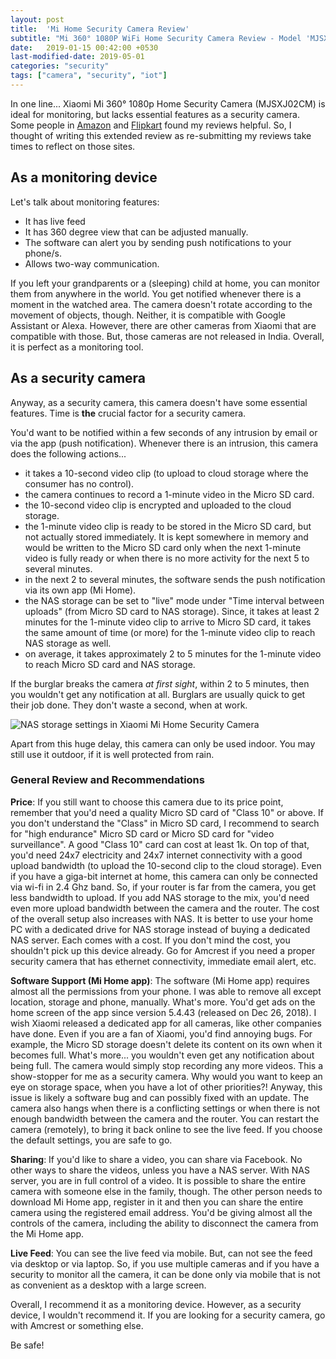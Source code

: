 ```yaml
---
layout: post
title:  'Mi Home Security Camera Review'
subtitle: "Mi 360° 1080P WiFi Home Security Camera Review - Model 'MJSXJ02CM'"
date:   2019-01-15 00:42:00 +0530
last-modified-date: 2019-05-01
categories: "security"
tags: ["camera", "security", "iot"]
---
```


In one line... Xiaomi Mi 360° 1080p Home Security Camera (MJSXJ02CM) is ideal for monitoring, but lacks essential features as a security camera. Some people in [Amazon](https://www.amazon.in/gp/customer-reviews/R3UONEK0PLA01H/ref=cm_cr_arp_d_rvw_ttl?ie=UTF8&ASIN=B07HJD1KH4) and [Flipkart](https://www.flipkart.com/reviews/5b28cbdb-7bc2-4d46-9f61-21068df0c91d) found my reviews helpful. So, I thought of writing this extended review as re-submitting my reviews take times to reflect on those sites.

## As a monitoring device

Let's talk about monitoring features:

- It has live feed
- It has 360 degree view that can be adjusted manually.
- The software can alert you by sending push notifications to your phone/s.
- Allows two-way communication.

If you left your grandparents or a (sleeping) child at home, you can monitor them from anywhere in the world. You get notified whenever there is a moment in the watched area. The camera doesn't rotate according to the movement of objects, though. Neither, it is compatible with Google Assistant or Alexa. However, there are other cameras from Xiaomi that are compatible with those. But, those cameras are not released in India. Overall, it is perfect as a monitoring tool.

## As a security camera

Anyway, as a security camera, this camera doesn't have some essential features. Time is **the** crucial factor for a security camera.

You'd want to be notified within a few seconds of any intrusion by email or via the app (push notification). Whenever there is an intrusion, this camera does the following actions...

- it takes a 10-second video clip (to upload to cloud storage where the consumer has no control).
- the camera continues to record a 1-minute video in the Micro SD card.
- the 10-second video clip is encrypted and uploaded to the cloud storage.
- the 1-minute video clip is ready to be stored in the Micro SD card, but not actually stored immediately. It is kept somewhere in memory and would be written to the Micro SD card only when the next 1-minute video is fully ready or when there is no more activity for the next 5 to several minutes.
- in the next 2 to several minutes, the software sends the push notification via its own app (Mi Home).
- the NAS storage can be set to "live" mode under "Time interval between uploads" (from Micro SD card to NAS storage). Since, it takes at least 2 minutes for the 1-minute video clip to arrive to Micro SD card, it takes the same amount of time (or more) for the 1-minute video clip to reach NAS storage as well.
- on average, it takes approximately 2 to 5 minutes for the 1-minute video to reach Micro SD card and NAS storage.

If the burglar breaks the camera *at first sight*, within 2 to 5 minutes, then you wouldn't get any notification at all. Burglars are usually quick to get their job done. They don't waste a second, when at work.

![NAS storage settings in Xiaomi Mi Home Security Camera](https://www.tinywp.in/wp-content/uploads/2019/01/Screenshot_20190114-102137.png "NAS storage settings in Xiaomi Mi Home Security Camera")

Apart from this huge delay, this camera can only be used indoor. You may still use it outdoor, if it is well protected from rain.

### General Review and Recommendations

**Price**: If you still want to choose this camera due to its price point, remember that you'd need a quality Micro SD card of "Class 10" or above. If you don't understand the "Class" in Micro SD card, I recommend to search for "high endurance" Micro SD card or Micro SD card for "video surveillance". A good "Class 10" card can cost at least 1k. On top of that, you'd need 24x7 electricity and 24x7 internet connectivity with a good upload bandwidth (to upload the 10-second clip to the cloud storage). Even if you have a giga-bit internet at home, this camera can only be connected via wi-fi in 2.4 Ghz band. So, if your router is far from the camera, you get less bandwidth to upload. If you add NAS storage to the mix, you'd need even more upload bandwidth between the camera and the router. The cost of the overall setup also increases with NAS. It is better to use your home PC with a dedicated drive for NAS storage instead of buying a dedicated NAS server. Each comes with a cost. If you don't mind the cost, you shouldn't pick up this device already. Go for Amcrest if you need a proper security camera that has ethernet connectivity, immediate email alert, etc.

**Software Support (Mi Home app)**: The software (Mi Home app) requires almost all the permissions from your phone. I was able to remove all except location, storage and phone, manually. What's more. You'd get ads on the home screen of the app since version 5.4.43 (released on Dec 26, 2018). I wish Xiaomi released a dedicated app for all cameras, like other companies have done. Even if you are a fan of Xiaomi, you'd find annoying bugs. For example, the Micro SD storage doesn't delete its content on its own when it becomes full. What's more... you wouldn't even get any notification about being full. The camera would simply stop recording any more videos. This a show-stopper for me as a security camera. Why would you want to keep an eye on storage space, when you have a lot of other priorities?! Anyway, this issue is likely a software bug and can possibly fixed with an update. The camera also hangs when there is a conflicting settings or when there is not enough bandwidth between the camera and the router. You can restart the camera (remotely), to bring it back online to see the live feed. If you choose the default settings, you are safe to go.

**Sharing**: If you'd like to share a video, you can share via Facebook. No other ways to share the videos, unless you have a NAS server. With NAS server, you are in full control of a video. It is possible to share the entire camera with someone else in the family, though. The other person needs to download Mi Home app, register in it and then you can share the entire camera using the registered email address. You'd be giving almost all the controls of the camera, including the ability to disconnect the camera from the Mi Home app.

**Live Feed**: You can see the live feed via mobile. But, can not see the feed via desktop or via laptop. So, if you use multiple cameras and if you have a security to monitor all the camera, it can be done only via mobile that is not as convenient as a desktop with a large screen.

Overall, I recommend it as a monitoring device. However, as a security device, I wouldn't recommend it. If you are looking for a security camera, go with Amcrest or something else.

Be safe!
